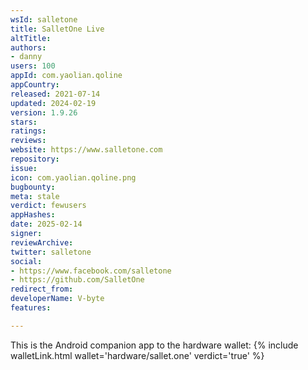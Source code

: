 ```yaml
---
wsId: salletone
title: SalletOne Live
altTitle: 
authors:
- danny
users: 100
appId: com.yaolian.qoline
appCountry: 
released: 2021-07-14
updated: 2024-02-19
version: 1.9.26
stars: 
ratings: 
reviews: 
website: https://www.salletone.com
repository: 
issue: 
icon: com.yaolian.qoline.png
bugbounty: 
meta: stale
verdict: fewusers
appHashes: 
date: 2025-02-14
signer: 
reviewArchive: 
twitter: salletone
social:
- https://www.facebook.com/salletone
- https://github.com/SalletOne
redirect_from: 
developerName: V-byte
features: 

---
```


This is the Android companion app to the hardware wallet: 
{% include walletLink.html wallet='hardware/sallet.one' verdict='true' %}


